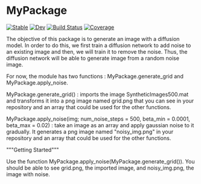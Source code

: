 # MyPackage

[![Stable](https://img.shields.io/badge/docs-stable-blue.svg)](https://paul-vdl.github.io/MyPackage.jl/stable/)
[![Dev](https://img.shields.io/badge/docs-dev-blue.svg)](https://paul-vdl.github.io/MyPackage.jl/dev/)
[![Build Status](https://github.com/paul-vdl/MyPackage.jl/actions/workflows/CI.yml/badge.svg?branch=master)](https://github.com/paul-vdl/MyPackage.jl/actions/workflows/CI.yml?query=branch%3Amaster)
[![Coverage](https://codecov.io/gh/paul-vdl/MyPackage.jl/branch/master/graph/badge.svg)](https://codecov.io/gh/paul-vdl/MyPackage.jl)

The objective of this package is to generate an image with a diffusion model. In order to do this, we first train a diffusion network to add noise to an existing image and then, we will train it to remove the noise. Thus, the diffusion network will be able to generate image from a random noise image.

For now, the module has two functions : MyPackage.generate_grid and MyPackage.apply_noise.

MyPackage.generate_grid() : imports the image SyntheticImages500.mat and transforms it into a png image named grid.png that you can see in your repository and an array that could be used for the other functions.

MyPackage.apply_noise(img; num_noise_steps = 500, beta_min = 0.0001, beta_max = 0.02) : take an image as an array and apply gaussian noise to it gradually. It generates a png image named "noisy_img.png" in your repository and an array that could be used for the other functions.

"""Getting Started"""

Use the function MyPackage.apply_noise(MyPackage.generate_grid()).
You should be able to see grid.png, the imported image, and noisy_img.png, the image with noise.
